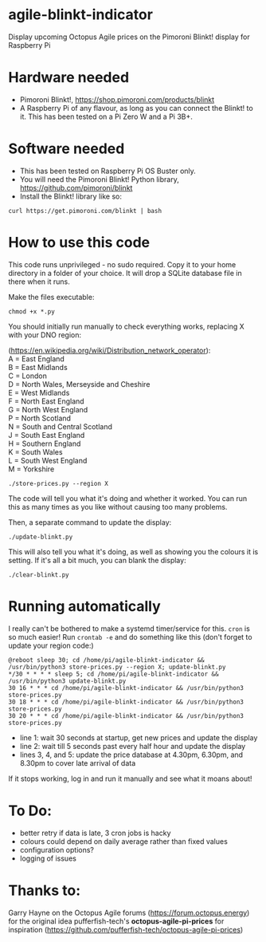 # agile-blinkt-indicator
Display upcoming Octopus Agile prices on the Pimoroni Blinkt! display for Raspberry Pi

# Hardware needed

- Pimoroni Blinkt!, https://shop.pimoroni.com/products/blinkt
- A Raspberry Pi of any flavour, as long as you can connect the Blinkt! to it. This has been tested on a Pi Zero W and a Pi 3B+.

# Software needed

- This has been tested on Raspberry Pi OS Buster only.
- You will need the Pimoroni Blinkt! Python library, https://github.com/pimoroni/blinkt
- Install the Blinkt! library like so:
```
curl https://get.pimoroni.com/blinkt | bash
```

# How to use this code

This code runs unprivileged - no sudo required. Copy it to your home directory in a folder of your choice. It will drop a SQLite database file in there when it runs.

Make the files executable:

```
chmod +x *.py
```

You should initially run manually to check everything works, replacing X with your DNO region:

(https://en.wikipedia.org/wiki/Distribution_network_operator):  
A = East England  
B = East Midlands  
C = London  
D = North Wales, Merseyside and Cheshire  
E = West Midlands  
F = North East England  
G = North West England  
P = North Scotland  
N = South and Central Scotland  
J = South East England  
H = Southern England  
K = South Wales  
L = South West England  
M = Yorkshire  

```
./store-prices.py --region X
```

The code will tell you what it's doing and whether it worked. You can run this as many times as you like without causing too many problems. 

Then, a separate command to update the display:

```
./update-blinkt.py
```

This will also tell you what it's doing, as well as showing you the colours it is setting.
If it's all a bit much, you can blank the display:

```
./clear-blinkt.py
```

# Running automatically
I really can't be bothered to make a systemd timer/service for this. `cron` is so much easier!
Run `crontab -e` and do something like this (don't forget to update your region code:)

```
@reboot sleep 30; cd /home/pi/agile-blinkt-indicator && /usr/bin/python3 store-prices.py --region X; update-blinkt.py
*/30 * * * * sleep 5; cd /home/pi/agile-blinkt-indicator && /usr/bin/python3 update-blinkt.py
30 16 * * * cd /home/pi/agile-blinkt-indicator && /usr/bin/python3 store-prices.py
30 18 * * * cd /home/pi/agile-blinkt-indicator && /usr/bin/python3 store-prices.py
30 20 * * * cd /home/pi/agile-blinkt-indicator && /usr/bin/python3 store-prices.py
```
- line 1: wait 30 seconds at startup, get new prices and update the display
- line 2: wait till 5 seconds past every half hour and update the display
- lines 3, 4, and 5: update the price database at 4.30pm, 6.30pm, and 8.30pm to cover late arrival of data

If it stops working, log in and run it manually and see what it moans about!

# To Do:

- better retry if data is late, 3 cron jobs is hacky
- colours could depend on daily average rather than fixed values
- configuration options?
- logging of issues

# Thanks to:

Garry Hayne on the Octopus Agile forums (https://forum.octopus.energy) for the original idea
pufferfish-tech's **octopus-agile-pi-prices** for inspiration (https://github.com/pufferfish-tech/octopus-agile-pi-prices)


